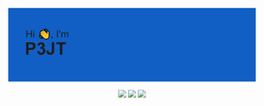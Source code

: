 <img src="githeader.png">

<p align="center">
  <img src="https://badges.pufler.dev/years/P3JT">
  <img src="https://badges.pufler.dev/repos/P3JT">
  <img src="https://badges.pufler.dev/gists/P3JT">
</p>
